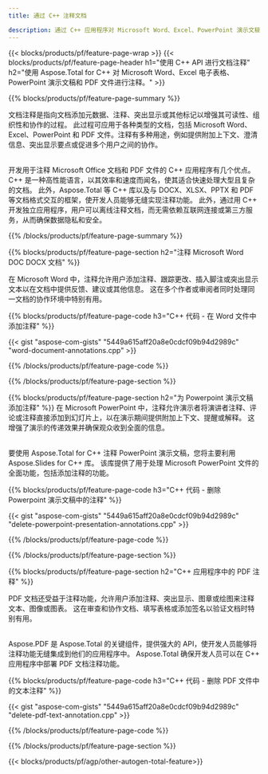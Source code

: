 ```yaml
---
title: 通过 C++ 注释文档 

description: 通过 C++ 应用程序对 Microsoft Word、Excel、PowerPoint 演示文稿和 PDF 文件进行注释。轻松管理注释。
---
```


{{< blocks/products/pf/feature-page-wrap >}}
{{< blocks/products/pf/feature-page-header h1="使用 C++ API 进行文档注释" h2="使用 Aspose.Total for C++ 对 Microsoft Word、Excel 电子表格、PowerPoint 演示文稿和 PDF 文件进行注释。" >}}

{{% blocks/products/pf/feature-page-summary %}}


文档注释是指向文档添加元数据、注释、突出显示或其他标记以增强其可读性、组织性和协作的过程。 此过程可应用于各种类型的文档，包括 Microsoft Word、Excel、PowerPoint 和 PDF 文件。注释有多种用途，例如提供附加上下文、澄清信息、突出显示要点或促进多个用户之间的协作。 <br /><br />

开发用于注释 Microsoft Office 文档和 PDF 文件的 C++ 应用程序有几个优点。 C++ 是一种高性能语言，以其效率和速度而闻名，使其适合快速处理大型且复杂的文档。 此外，Aspose.Total 等 C++ 库以及与 DOCX、XLSX、PPTX 和 PDF 等文档格式交互的框架，使开发人员能够无缝实现注释功能。 此外，通过用 C++ 开发独立应用程序，用户可以离线注释文档，而无需依赖互联网连接或第三方服务，从而确保数据隐私和安全。 

{{% /blocks/products/pf/feature-page-summary  %}}

{{% blocks/products/pf/feature-page-section  h2="注释 Microsoft Word DOC DOCX 文档" %}}

在 Microsoft Word 中，注释允许用户添加注释、跟踪更改、插入脚注或突出显示文本以在文档中提供反馈、建议或其他信息。 这在多个作者或审阅者同时处理同一文档的协作环境中特别有用。

{{% blocks/products/pf/feature-page-code h3="C++ 代码 - 在 Word 文件中添加注释" %}}

{{< gist "aspose-com-gists" "5449a615aff20a8e0cdcf09b94d2989c" "word-document-annotations.cpp" >}}

{{% /blocks/products/pf/feature-page-code  %}}


{{% /blocks/products/pf/feature-page-section %}}

{{% blocks/products/pf/feature-page-section  h2="为 Powerpoint 演示文稿添加注释" %}}
在 Microsoft PowerPoint 中，注释允许演示者将演讲者注释、评论或注释直接添加到幻灯片上，以在演示期间提供附加上下文、提醒或解释。 这增强了演示的传递效果并确保观众收到全面的信息。<br /><br />

要使用 Aspose.Total for C++ 注释 PowerPoint 演示文稿，您将主要利用 Aspose.Slides for C++ 库。 该库提供了用于处理 Microsoft PowerPoint 文件的全面功能，包括添加注释的功能。<br />

{{% blocks/products/pf/feature-page-code h3="C++ 代码 - 删除 Powerpoint 演示文稿中的注释" %}}

{{< gist "aspose-com-gists" "5449a615aff20a8e0cdcf09b94d2989c" "delete-powerpoint-presentation-annotations.cpp" >}}

{{% /blocks/products/pf/feature-page-code  %}}

{{% /blocks/products/pf/feature-page-section %}}

{{% blocks/products/pf/feature-page-section  h2="C++ 应用程序中的 PDF 注释" %}}

PDF 文档还受益于注释功能，允许用户添加注释、突出显示、图章或绘图来注释文本、图像或图表。 这在审查和协作文档、填写表格或添加签名以验证文档时特别有用。 <br /><br />

Aspose.PDF 是 Aspose.Total 的关键组件，提供强大的 API，使开发人员能够将注释功能无缝集成到他们的应用程序中。 Aspose.Total 确保开发人员可以在 C++ 应用程序中部署 PDF 文档注释功能。

{{% blocks/products/pf/feature-page-code h3="C++ 代码 - 删除 PDF 文件中的文本注释" %}}

{{< gist "aspose-com-gists" "5449a615aff20a8e0cdcf09b94d2989c" "delete-pdf-text-annotation.cpp" >}}

{{% /blocks/products/pf/feature-page-code  %}}

{{% /blocks/products/pf/feature-page-section %}}

{{< blocks/products/pf/agp/other-autogen-total-feature>}}